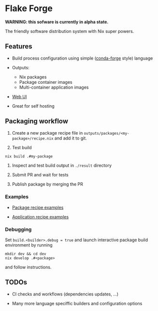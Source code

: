 # Flake Forge

**WARNING: this sofware is currently in alpha state.**

The friendly software distribution system with Nix super powers.


## Features

* Build process configuration using simple
  ([conda-forge](https://conda-forge.org/) style) language

* Outputs:
  * Nix packages
  * Package container images
  * Multi-container application images

* [Web UI](https://imincik.github.io/flake-forge)

* Great for self hosting


## Packaging workflow

1. Create a new package recipe file in
   `outputs/packages/<my-package>/recipe.nix` and add it to git.

1. Test build

```bash
nix build .#my-package
```

1. Inspect and test build output in `./result` directory

1. Submit PR and wait for tests

1. Publish package by merging the PR

### Examples

* [Package recipe examples](outputs/packages)

* [Application recipe examples](outputs/apps)

### Debugging

Set `build.<builder>.debug = true` and launch interactive package build
environment by running

```
mkdir dev && cd dev
nix develop .#<package>
```

and follow instructions.


## TODOs

* CI checks and workflows (dependencies updates, ...)

* Many more language speciffic builders and configuration options

